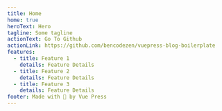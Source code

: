 ```yaml
---
title: Home
home: true
heroText: Hero
tagline: Some tagline
actionText: Go To Github
actionLink: https://github.com/bencodezen/vuepress-blog-boilerplate
features:
  - title: Feature 1
    details: Feature Details
  - title: Feature 2
    details: Feature Details
  - title: Feature 3
    details: Feature Details
footer: Made with 💚 by Vue Press
---
```

